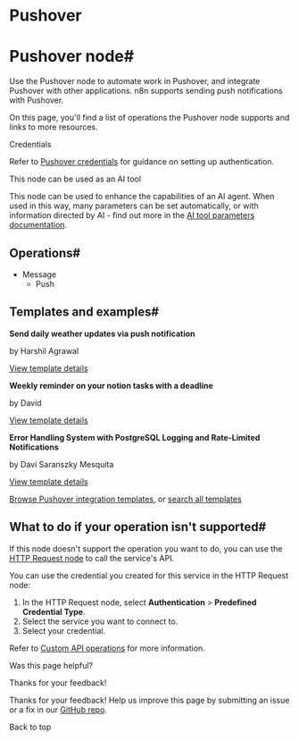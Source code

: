 # Pushover

[ ](https://github.com/n8n-io/n8n-docs/edit/main/docs/integrations/builtin/app-nodes/n8n-nodes-base.pushover.md "Edit this page")

# Pushover node#

Use the Pushover node to automate work in Pushover, and integrate Pushover with other applications. n8n supports sending push notifications with Pushover.

On this page, you'll find a list of operations the Pushover node supports and links to more resources.

Credentials

Refer to [Pushover credentials](../../credentials/pushover/) for guidance on setting up authentication. 

This node can be used as an AI tool

This node can be used to enhance the capabilities of an AI agent. When used in this way, many parameters can be set automatically, or with information directed by AI - find out more in the [AI tool parameters documentation](../../../../advanced-ai/examples/using-the-fromai-function/).

## Operations#

  * Message
    * Push



## Templates and examples#

**Send daily weather updates via push notification**

by Harshil Agrawal

[View template details](https://n8n.io/workflows/740-send-daily-weather-updates-via-push-notification/)

**Weekly reminder on your notion tasks with a deadline**

by David

[View template details](https://n8n.io/workflows/2409-weekly-reminder-on-your-notion-tasks-with-a-deadline/)

**Error Handling System with PostgreSQL Logging and Rate-Limited Notifications**

by Davi Saranszky Mesquita

[View template details](https://n8n.io/workflows/3882-error-handling-system-with-postgresql-logging-and-rate-limited-notifications/)

[Browse Pushover integration templates](https://n8n.io/integrations/pushover/), or [search all templates](https://n8n.io/workflows/)

## What to do if your operation isn't supported#

If this node doesn't support the operation you want to do, you can use the [HTTP Request node](../../core-nodes/n8n-nodes-base.httprequest/) to call the service's API.

You can use the credential you created for this service in the HTTP Request node: 

  1. In the HTTP Request node, select **Authentication** > **Predefined Credential Type**.
  2. Select the service you want to connect to.
  3. Select your credential.



Refer to [Custom API operations](../../../custom-operations/) for more information.

Was this page helpful? 

Thanks for your feedback! 

Thanks for your feedback! Help us improve this page by submitting an issue or a fix in our [GitHub repo](https://github.com/n8n-io/n8n-docs). 

Back to top 
